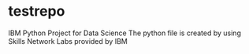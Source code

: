 # testrepo
IBM Python Project for Data Science
The python file is created by using Skills Network Labs provided by IBM
